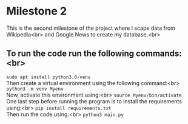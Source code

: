 # Milestone 2
This is the second milestone of the project where I scape data from Wikipedia<br\> 
and Google News to create my database.<br\>
## To run the code run the following commands:<br\>
`sudo apt install python3.8-venv`  
Then create a virtual environment using the following command:<br\>
`python3 -m venv Myenv`  
Now, activate this environment using:<br\>
`source Myenv/bin/activate`  
One last step before running the program is to install the requirements using:<br\>
`pip install requirements.txt`  
Then run the code using:<br\>
`python3 main.py`
